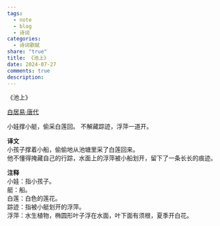 ```yaml
---
tags:
  - note
  - blog
  - 诗词
categories:
  - 诗词歌赋
share: "true"
title: 《池上》
date: 2024-07-27
comments: true
description: 
---
```


《池上》

[白居易·唐代](2%20Aera/人物/古代/白居易·唐代.md)

小娃撑小艇，偷采白莲回。
不解藏踪迹，浮萍一道开。

**译文**  
小孩子撑着小船，偷偷地从池塘里采了白莲回来。  
他不懂得掩藏自己的行踪，水面上的浮萍被小船划开，留下了一条长长的痕迹。

**注释**  
小娃：指小孩子。  
艇：船。  
白莲：白色的莲花。  
踪迹：指被小艇划开的浮萍。  
浮萍：水生植物，椭圆形叶子浮在水面，叶下面有须根，夏季开白花。
